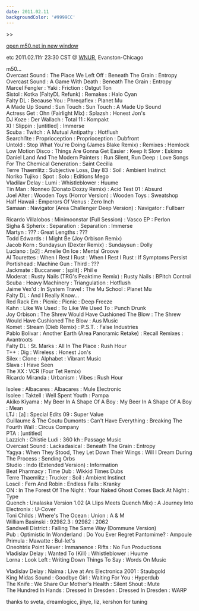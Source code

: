 ```yaml
---
date: 2011.02.11
backgroundColor: '#9999CC'
---
```


\>>

[open m50.net in new window  
](http://m50.net/)  

etc 2011.02.11fr 23:30 CST @ [WNUR](http://www.wnur.org/), Evanston-Chicago  

m50...  
Overcast Sound : The Place We Left Off : Beneath The Grain : Entropy  
Overcast Sound : A Game With Death : Beneath The Grain : Entropy  
Marcel Fengler : Yaki : Friction : Ostgut Ton  
Sistol : Kotka (FaltyDL Refunk) : Remakes : Halo Cyan  
Falty DL : Because You : Phreqaflex : Planet Mu  
A Made Up Sound : Sun Touch : Sun Touch : A Made Up Sound  
Actress Get : Ohn (Fairlight Mix) : Splazsh : Honest Jon's  
DJ Koze : Der Wallach : Total 11 : Kompakt  
XI : Slippin : \[untitled\] : Immerse  
Scuba : Twitch : A Mutual Antipathy : Hotflush  
Searchl1te : Proprioception : Proprioception : Dubfront  
Untold : Stop What You're Doing (James Blake Remix) : Remixes : Hemlock  
Low Motion Disco : Things Are Gonna Get Easier : Keep It Slow : Eskimo  
Daniel Land And The Modern Painters : Run Silent, Run Deep : Love Songs For The Chemical Generation : Saint Cecilia  
Terre Thaemlitz : Subjective Loss, Day 83 : Soil : Ambient Instinct  
Noriko Tujiko : Spot : Solo : Editions Mego  
Vladilav Delay : Lumi : Whistleblower : Huume  
Tin Man : Nonneo (Donato Dozzy Remix) : Acid Test 01 : Absurd  
Joel Alter : Wooden Toys (Horror Version) : Wooden Toys : Sweatshop  
Half Hawaii : Emperors Of Venus : Zero Inch  
Samaan : Navigator (Area Challenger Deep Version) : Navigator : Fullbarr  

Ricardo Villalobos : Minimoonstar (Full Session) : Vasco EP : Perlon  
Sigha & Spherix : Separation : Separation : Immerse  
Martyn : ??? : Great Lengths : ???  
Todd Edwards : I Might Be (Joy Orbison Remix)  
Jacob Korn : Sundaysun (Dexter Remix) : Sundaysun : Dolly  
Luciano : \[a2\] : Amelie On Ice : Mental Groove  
Al Tourettes : When I Rest I Rust : When I Rest I Rust : If Symptoms Persist  
Portishead : Machine Gun : Third : ???  
Jackmate : Buccaneer : \[split\] : Phil e  
Moderat : Rusty Nails (TRG's Peaktime Remix) : Rusty Nails : BPitch Control  
Scuba : Heavy Machinery : Triangulation : Hotflush  
Jaime Vex'd : In System Travel : The Mu School : Planet Mu  
Falty DL : And I Really Know...  
Red Rack Em : Picnic : Picnic : Deep Freeze  
Kahn : Like We Used : To Like We Used To : Punch Drunk  
Joy Orbison : The Shrew Would Have Cushioned The Blow : The Shrew Would Have Cushioned The Blow : Aus Music  
Komet : Stream (Dieb Remix) : P.S.T. : False Industries  
Pablo Bolivar : Another Earth (Area Panoramic Retake) : Recall Remixes : Avantroots  
Falty DL : St. Marks : All In The Place : Rush Hour  
T++ : Dig : Wireless : Honest Jon's  
Silex : Clone : Alphabet : Vibrant Music  
Slava : I Have Seen  
The XX : VCR (Four Tet Remix)  
Ricardo Miranda : Urbanism : Vibes : Rush Hour  

Isolee : Albacares : Albacares : Mule Electronic  
Isolee : Taktell : Well Spent Youth : Pampa  
Akiko Kiyama : My Beer In A Shape Of A Boy : My Beer In A Shape Of A Boy : Mean  
LTJ : \[a\] : Special Edits 09 : Super Value  
Guillaume & The Coutu Dumonts : Can't Have Everything : Breaking The Fourth Wall : Circus Company  
PTA : \[untitled\]  
Lazzich : Chistie Ludi : 360 kh : Passage Music  
Overcast Sound : Lackadasical : Beneath The Grain : Entropy  
Yagya : When They Stood, They Let Down Their Wings : Will I Dream During The Process : Sending Orbs  
Studio : Indo (Extended Version) : Information  
Beat Pharmacy : Time Dub : Wikkid Times Dubs  
Terre Thaemlitz : Trucker : Soil : Ambient Instinct  
Loscil : Fern And Robin : Endless Falls : Kranky  
ON : In The Forest Of The Night : Your Naked Ghost Comes Back At Night : Type  
Quench : Unalaska Version 1.02 (A Llips Meets Quench Mix) : A Journey Into Electronix : U-Cover  
Toni Childs : Where's The Ocean : Union : A & M  
William Basinski : 92982.3 : 92982 : 2062  
Sandwell District : Falling The Same Way (Dommune Version)  
Pub : Optimistic In Wonderland : Do You Ever Regret Pantomime? : Ampoule  
Primula : Mawatte : Bul-let's  
Oneohtrix Point Never : Immanence : Rifts : No Fun Productions  
Vladislav Delay : Wanted To (Kill) : Whistleblower : Huume  
Lorna : Look Left : Writing Down Things To Say : Words On Music  

Vladislav Delay : Naima : Live at Ars Electronica 2001 : Staubgold  
King Midas Sound : Goodbye Girl : Waiting For You : Hyperdub  
The Knife : We Share Our Mother's Health : Silent Shout : Mute  
The Hundred In Hands : Dressed In Dresden : Dressed In Dresden : WARP  

thanks to sveta, dreamlogicc, jihye, liz, kershon for tuning